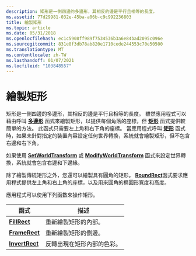 ```yaml
---
description: 矩形是一側四邊的多邊形，其相反的邊是平行且相等的長度。
ms.assetid: 77d29981-032e-45ba-a06b-c9c992236803
title: 繪製矩形
ms.topic: article
ms.date: 05/31/2018
ms.openlocfilehash: ec1c5908ff989f7534536b3a6e84bad2095c096e
ms.sourcegitcommit: 831e8f3db78ab820e1710cede244553c70e50500
ms.translationtype: MT
ms.contentlocale: zh-TW
ms.lasthandoff: 01/07/2021
ms.locfileid: "103848557"
---
```

# <a name="drawing-rectangles"></a>繪製矩形

矩形是一側四邊的多邊形，其相反的邊是平行且相等的長度。 雖然應用程式可以藉由呼叫 [**多邊形**](/windows/desktop/api/Wingdi/nf-wingdi-polygon) 函式來繪製矩形，以提供每個角落的座標，但 [**矩形**](/windows/desktop/api/Wingdi/nf-wingdi-rectangle) 函式提供較簡單的方法。 此函式只需要左上角和右下角的座標。 當應用程式呼叫 [**矩形**](/windows/win32/api/wingdi/nf-wingdi-rectangle) 函式時，如果未針對指定的裝置內容設定任何世界轉換，系統就會繪製矩形，但不包含右邊和右下角。

如果使用 [**SetWorldTransform**](/windows/desktop/api/Wingdi/nf-wingdi-setworldtransform) 或 [**ModifyWorldTransform**](/windows/desktop/api/Wingdi/nf-wingdi-modifyworldtransform) 函式來設定世界轉換，系統就會包含右邊和下邊緣。

除了繪製傳統矩形之外，您還可以繪製具有圓角的矩形。 [**RoundRect**](/windows/desktop/api/Wingdi/nf-wingdi-roundrect)函式要求應用程式提供左上角和右上角的座標，以及用來圓角的橢圓形寬度和高度。

應用程式可以使用下列函數來操作矩形。



| 函式                         | 描述                                                        |
|----------------------------------|--------------------------------------------------------------------|
| [**FillRect**](/windows/desktop/api/Winuser/nf-winuser-fillrect)     | 重新繪製矩形的內部。                              |
| [**FrameRect**](/windows/desktop/api/Winuser/nf-winuser-framerect)   | 重新繪製矩形的側邊。                                  |
| [**InvertRect**](/windows/desktop/api/Winuser/nf-winuser-invertrect) | 反轉出現在矩形內部的色彩。 |



 

 

 
